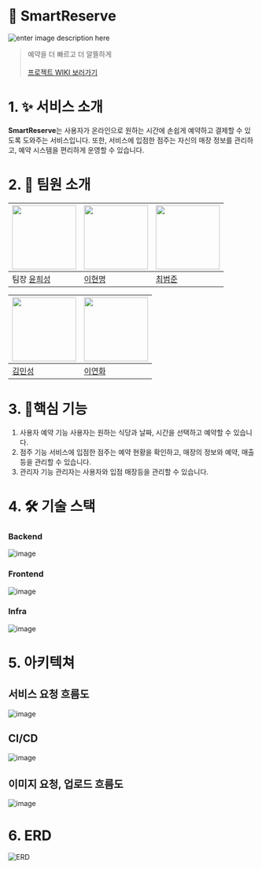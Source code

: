 # 🍴 SmartReserve
![enter image description here](https://github.com/user-attachments/assets/6ce50e6f-85a7-4ace-a7f8-b115d1561646)
> 예약을 더 빠르고 더 알뜰하게 <br><br>
[프로젝트 WIKI 보러가기](https://github.com/yhs99/gt-team-pj/wiki)
# 1. ✨ 서비스 소개
**SmartReserve**는 사용자가 온라인으로 원하는 시간에 손쉽게 예약하고
 결제할 수 있도록 도와주는 서비스입니다. 
 또한, 서비스에 입점한 점주는 자신의 매장 정보를 관리하고, 예약 시스템을 편리하게 운영할 수 있습니다.
# 2. 👯 팀원 소개

|<img src="https://avatars.githubusercontent.com/u/45925957?v=4" width="130" height="130">| <img src="https://avatars.githubusercontent.com/u/40009468?v=4" width="130" height="130">|<img src="https://avatars.githubusercontent.com/u/169216626?v=4" width="130" height="130">|
|---|---|---|
|팀장 [윤희성](https://github.com/yhs99) | [이현명](https://github.com/HyunmyoungLee) | [최범준](https://github.com/bumjun12)

|<img src="https://avatars.githubusercontent.com/u/169752511?v=4" width="130" height="130">|<img src="https://avatars.githubusercontent.com/u/179418413?v=4" width="130" height="130">
|---|---|
| [김민성](https://github.com/minsung12345) | [이연화](https://github.com/peachea27) 

# 3. 📌핵심 기능
1. 사용자 예약 기능
	사용자는 원하는 식당과 날짜, 시간을 선택하고 예약할 수 있습니다.
2. 점주 기능
	서비스에 입점한 점주는 예약 현황을 확인하고, 매장의 정보와 예약, 매출 등을 관리할 수 있습니다.
3. 관리자 기능
	관리자는 사용자와 입점 매장등을 관리할 수 있습니다.

# 4. 🛠️ 기술 스택
### Backend
![image](https://github.com/user-attachments/assets/2cc5cfe2-41fb-4662-8c03-ae2d6dc4a01d)
### Frontend
![image](https://github.com/user-attachments/assets/dc2255b1-77ee-4adf-a665-fcfef2b5905b)
### Infra
![image](https://github.com/user-attachments/assets/d64fa0d8-9c11-4db7-9741-4eedf83c0fa2)


# 5. 아키텍쳐
## 서비스 요청 흐름도
![image](https://github.com/user-attachments/assets/8614ec15-1628-476c-90fb-3c9a8b3d1f24)

## CI/CD
![image](https://github.com/user-attachments/assets/dfe9d598-2bbd-4d49-bd92-167d529661e3)

## 이미지 요청, 업로드 흐름도
![image](https://github.com/user-attachments/assets/749a047b-e113-4442-9e05-5c04656deba5)

# 6. ERD
![ERD](https://github.com/user-attachments/assets/efc3d903-8ca8-4ccf-84a9-7ec6f4c6c35f)

